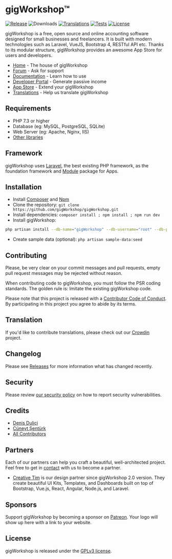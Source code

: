 # gigWorkshop™

[![Release](https://img.shields.io/github/v/release/gigWorkshop/gigWorkshop?label=release)](https://github.com/gigWorkshop/gigWorkshop/releases)
![Downloads]()
[![Translations](https://badges.crowdin.net/gigWorkshop/localized.svg)](https://crowdin.com/project/gigWorkshop)
[![Tests](https://img.shields.io/github/workflow/status/gigWorkshop/gigWorkshop/Tests?label=tests)](https://github.com/gigWorkshop/gigWorkshop/actions)
[![License](https://img.shields.io/github/license/gigWorkshop/gigWorkshop?label=license)](LICENSE.txt)

gigWorkshop is a free, open source and online accounting software designed for small businesses and freelancers. It is built with modern technologies such as Laravel, VueJS, Bootstrap 4, RESTful API etc. Thanks to its modular structure, gigWorkshop provides an awesome App Store for users and developers.

* [Home](https://gigWorkshop.com) - The house of gigWorkshop
* [Forum](https://gigWorkshop.com/forum) - Ask for support
* [Documentation](https://lottery.com/docs) - Learn how to use
* [Developer Portal](https://developer.gigWorkshop.com) - Generate passive income
* [App Store](https://gigWorkshop.com/apps) - Extend your gigWorkshop
* [Translations](https://crowdin.com/project/gigWorkshop) - Help us translate gigWorkshop

## Requirements

* PHP 7.3 or higher
* Database (eg: MySQL, PostgreSQL, SQLite)
* Web Server (eg: Apache, Nginx, IIS)
* [Other libraries](https://gigWorkshop.com/docs/requirements)

## Framework

gigWorkshop uses [Laravel](http://laravel.com), the best existing PHP framework, as the foundation framework and [Module](https://github.com/gigWorkshop/module) package for Apps.

## Installation

* Install [Composer](https://getcomposer.org/download) and [Npm](https://nodejs.org/en/download)
* Clone the repository: `git clone https://github.com/gigWorkshop/gigWorkshop.git`
* Install dependencies: `composer install ; npm install ; npm run dev`
* Install gigWorkshop:

```bash
php artisan install --db-name="gigWorkshop" --db-username="root" --db-password="pass" --admin-email="admin@company.com" --admin-password="123456"
```

* Create sample data (optional): `php artisan sample-data:seed`

## Contributing

Please, be very clear on your commit messages and pull requests, empty pull request messages may be rejected without reason.

When contributing code to gigWorkshop, you must follow the PSR coding standards. The golden rule is: Imitate the existing gigWorkshop code.

Please note that this project is released with a [Contributor Code of Conduct](https://gigWorkshop.com/conduct). By participating in this project you agree to abide by its terms.

## Translation

If you'd like to contribute translations, please check out our [Crowdin](https://crowdin.com/project/gigWorkshop) project.

## Changelog

Please see [Releases](../../releases) for more information what has changed recently.

## Security

Please review [our security policy](https://github.com/gigWorkshop/gigWorkshop/security/policy) on how to report security vulnerabilities.

## Credits

* [Denis Duliçi](https://github.com/denisdulici)
* [Cüneyt Şentürk](https://github.com/cuneytsenturk)
* [All Contributors](../../contributors)

## Partners

Each of our partners can help you craft a beautiful, well-architected project. Feel free to get in [contact](https://gigWorkshop.com/contact) with us to become a partner.

* [Creative Tim](https://www.creative-tim.com) is our design partner since gigWorkshop 2.0 version. They create beautiful UI Kits, Templates, and Dashboards built on top of Bootstrap, Vue.js, React, Angular, Node.js, and Laravel.

## Sponsors

Support gigWorkshop by becoming a sponsor on [Patreon](https://www.patreon.com/gigWorkshop). Your logo will show up here with a link to your website.

## License

gigWorkshop is released under the [GPLv3 license](LICENSE.txt).

